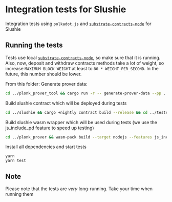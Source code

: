 # Integration tests for Slushie

Integration tests using `polkadot.js` and [`substrate-contracts-node`](https://github.com/paritytech/substrate-contracts-node) for Slushie

## Running the tests

Tests use local [`substrate-contracts-node`](https://github.com/paritytech/substrate-contracts-node), so make sure that it is running. Also, now, deposit and withdraw contracts methods take a lot of weight, so increase `MAXIMUM_BLOCK_WEIGHT` at least to `80 * WEIGHT_PER_SECOND`. In the future, this number should be lower.

From this folder:
Generate prover data:
```bash
cd ../plonk_prover_tool && cargo run -r -- generate-prover-data --pp ../public-parameters/pp-test --output-pd ../public-parameters/pd-test --output-ck  ../public-parameters/commit-key-test && cd ../tests 
```

Build slushie contract which will be deployed during tests
```bash
cd ../slushie && cargo +nightly contract build --release && cd ../tests 
```
Build slushie wasm wrapper which will be used during tests (we use the js_include_pd feature to speed up testing)
```bash
cd ../plonk_prover && wasm-pack build --target nodejs --features js_include_pd && cd ../tests 
```

Install all dependencies and start tests
```
yarn
yarn test
```

## Note
Please note that the tests are *very* long-running. Take your time when running them
